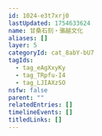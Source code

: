 ```yaml
---
id: 1024-e3t7xrj0
lastUpdated: 1754633624
name: 甘桑石刻・骆越文化
aliases: []
layer: 5
categoryId: cat_8abY-bU7
tagIds:
  - tag_eAgXxyKy
  - tag_TRpfu-I4
  - tag_LJIAXzSO
nsfw: false
parent: ""
relatedEntries: []
timelineEvents: []
titledLinks: []
---
```


